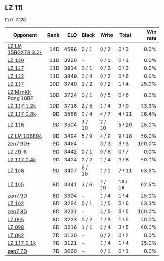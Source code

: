 ## LZ 111 ##

ELO: 3378

Opponent | Rank | ELO | Black | Write | Total | Win rate
---------|-----:|----:|-------|-------|-------|-------:
[LZ LM 15BGX78 3.2k](LZ%20LM%2015BGX78%203.2k.md) | 14D | 4586 | 0 / 1 | 0 / 2 | 0 / 3 | 0.0%
[LZ 128](LZ%20128.md) | 11D | 3990 | - | 0 / 1 | 0 / 1 | 0.0%
[LZ 127](LZ%20127.md) | 11D | 3914 | 0 / 1 | 0 / 2 | 0 / 3 | 0.0%
[LZ 122](LZ%20122.md) | 11D | 3849 | 0 / 4 | 0 / 2 | 0 / 6 | 0.0%
[LZ 117](LZ%20117.md) | 10D | 3740 | 1 / 2 | 0 / 2 | 1 / 4 | 25.0%
[LZ ManKit Pong 10BF](LZ%20ManKit%20Pong%2010BF.md) | 10D | 3724 | 0 / 1 | 0 / 5 | 0 / 6 | 0.0%
[LZ 117 1.2k](LZ%20117%201.2k.md) | 10D | 3716 | 2 / 5 | 1 / 4 | 3 / 9 | 33.3%
[LZ 117 0.8k](LZ%20117%200.8k.md) | 9D | 3586 | 0 / 4 | 4 / 7 | 4 / 11 | 36.4%
[LZ 116](LZ%20116.md) | 9D | 3504 | 3 / 10 | 2 / 10 | 5 / 20 | 25.0%
[LZ LM 10BE08](LZ%20LM%2010BE08.md) | 9D | 3494 | 5 / 9 | 4 / 9 | 9 / 18 | 50.0%
[zen7 9D+](zen7%209D+.md) | 9D | 3464 | - | 3 / 3 | 3 / 3 | 100.0%
[LZ ZQ i8](LZ%20ZQ%20i8.md) | 9D | 3442 | 0 / 1 | 0 / 6 | 0 / 7 | 0.0%
[LZ 117 0.4k](LZ%20117%200.4k.md) | 9D | 3424 | 2 / 2 | 1 / 4 | 3 / 6 | 50.0%
[LZ 108](LZ%20108.md) | 9D | 3407 | 6 / 10 | 1 / 1 | 7 / 11 | 63.6%
[LZ 105](LZ%20105.md) | 8D | 3341 | 3 / 6 | 7 / 10 | 10 / 16 | 62.5%
[zen7 9D](zen7%209D.md) | 8D | 3304 | - | 1 / 4 | 1 / 4 | 25.0%
[LZ 102](LZ%20102.md) | 8D | 3294 | 0 / 1 | 5 / 5 | 5 / 6 | 83.3%
[zen7 8D](zen7%208D.md) | 8D | 3231 | - | 5 / 5 | 5 / 5 | 100.0%
[LZ 095](LZ%20095.md) | 8D | 3223 | 0 / 2 | 1 / 3 | 1 / 5 | 20.0%
[LZ 098](LZ%20098.md) | 8D | 3216 | 1 / 1 | 2 / 4 | 3 / 5 | 60.0%
[LZ 092](LZ%20092.md) | 7D | 3130 | - | 0 / 2 | 0 / 2 | 0.0%
[LZ 117 0.1k](LZ%20117%200.1k.md) | 7D | 3121 | - | 1 / 4 | 1 / 4 | 25.0%
[zen7 7D](zen7%207D.md) | 7D | 3060 | - | 0 / 1 | 0 / 1 | 0.0%
